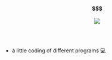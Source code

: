 <p align="center">
  <b>$$$</b><br><br>
  <img src="https://i.imgur.com/DSF4DXm_d.webp" />
</p>
<br><br>

- a little coding of different programs 💻
